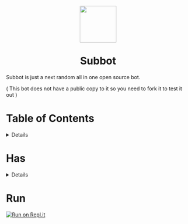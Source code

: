 <p align="center"><img width="100px"
   style="margin-bottom:-6px" src="" /></p>
<h1 align="center">Subbot</h1>

Subbot is just a next random all in one open source bot.

( This bot does not have a public copy to it so you need to fork it to test it out )

# Table of Contents
<details>

- [Information](#subbot)
- [Table of Contents](#table-of-contents)
- [has](#has)
  
</details>

# Has
<details>
  
- [ ] Leveling System
- [ ] Invite tracking
- [ ] Staff System
- [ ] Logging
  
  </details>
  
  # Run
  [![Run on Repl.it](https://replit.com/badge/github/NotInf1n1ty/All-in-One-or-subbot)](https://repl.it/github/DBssoft/subbot) 

